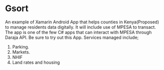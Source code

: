 # Gsort
An example of Xamarin Android App that helps counties in Kenya(Proposed) to manage residents data digitally.
It will include use of MPESA to transact.
The app is one of the few C# apps that can interact with MPESA through Daraja API. 
Be sure to try out this App.
Services managed include;
1. Parking.
2. Markets.
3. NHIF
4. Land rates and housing
